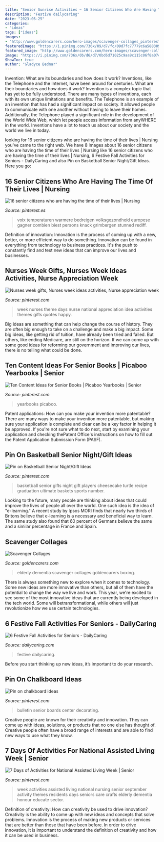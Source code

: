 ```yaml
---
title: "Senior Sunrise Activities ~ 16 Senior Citizens Who Are Having The Time Of Their Lives"
description: "Festive dailycaring"
date: "2023-05-25"
categories:
- "ideas"
tags: ["ideas"]
images:
- "http://www.goldencarers.com/hero-images/scavenger-collages_pinterest.jpg"
featuredImage: "https://i.pinimg.com/736x/09/d7/fc/09d7fc77779c6a5883097ca2f18a1a9f.jpg"
featured_image: "http://www.goldencarers.com/hero-images/scavenger-collages_pinterest.jpg"
image: "https://i.pinimg.com/736x/0b/d6/d7/0bd6d71025c9aa9c115c06f8a07c5af7--basketball.jpg"
ShowToc: true
author: "Gladyce Bednar"
---
```



Invention: What are its boundaries and how does it work?
Inventions, like the Telephone and the Internet, have been around for centuries. What are their boundaries and how does it work? Invention is a complex topic that has yet to be fully understood. There are many types of inventions, each with its own unique limitations and benefits. The Telephone is an example of an invention that has had a significant impact on society. It allowed people to communicate with one another without having to leave their homes. Additionally, the Telephone played a significant role in the development of the World Wide Web, which let people access information from anyWHERE in the world. Inventions have a lot to teach us about our society and the world we live in today.

	

		
looking for 16 senior citizens who are having the time of their lives | Nursing you've came to the right web. We have 8 Images about 16 senior citizens who are having the time of their lives | Nursing like 16 senior citizens who are having the time of their lives | Nursing, 6 Festive Fall Activities for Seniors - DailyCaring and also Pin on Basketball Senior Night/Gift Ideas. Here you go:
		
    
## 16 Senior Citizens Who Are Having The Time Of Their Lives | Nursing

<img loading=lazy src="https://i.pinimg.com/736x/29/c8/48/29c848cb8fab9b15dd937bb421bd88ed--elderly-person-heat-waves.jpg" onerror="this.onerror=null;this.src='https://tse3.mm.bing.net/th?id=OIP.jKBGkaLPEn_6X8VZWPxOfwHaFT&amp;pid=15.1';" alt="16 senior citizens who are having the time of their lives | Nursing">

_Source: pinterest.es_

>voix temperaturen warmere bedreigen volksgezondheid europese gagner combien biest persons knack grimbergen stunned rediff. 

	

Definition of innovation:
Innovation is the process of coming up with a new, better, or more efficient way to do something. Innovation can be found in everything from technology to business practices. It's the push to constantly find and test new ideas that can improve our lives and businesses.

    
## Nurses Week Gifts, Nurses Week Ideas Activities, Nurse Appreciation Week

<img loading=lazy src="https://i.pinimg.com/736x/98/e5/ea/98e5ea49c8d4b811d2998d85d747f205.jpg" onerror="this.onerror=null;this.src='https://tse4.mm.bing.net/th?id=OIP.gfh4L2adlT49rJK_7CyVIgHaNK&amp;pid=15.1';" alt="Nurses week gifts, Nurses week ideas activities, Nurse appreciation week">

_Source: pinterest.com_

>week nurses theme days nurse national appreciation idea activities themes gifts quotes happy. 

	

Big ideas are something that can help change the course of history. They are often big enough to take on a challenge and make a big impact. Some big ideas, like getting rid of tuition, have already been tried and failed. But others, like ending Medicare, are still on the horizon. If we can come up with some good ideas for reforming our government and improving our lives, there is no telling what could be done.

    
## Ten Content Ideas For Senior Books | Picaboo Yearbooks | Senior

<img loading=lazy src="https://i.pinimg.com/736x/09/d7/fc/09d7fc77779c6a5883097ca2f18a1a9f.jpg" onerror="this.onerror=null;this.src='https://tse2.mm.bing.net/th?id=OIP.XuVp4Za1rLjZx0zQhiysgAHaHa&amp;pid=15.1';" alt="Ten Content Ideas for Senior Books | Picaboo Yearbooks | Senior">

_Source: pinterest.com_

>yearbooks picaboo. 

	

Patent applications: How can you make your invention more patentable?
There are many ways to make your invention more patentable, but making sure your application is complete and clear can be a key factor in helping it be approved. If you're not sure what to do next, start by examining your application and checking thePatent Office's instructions on how to fill out the Patent Application Submission Form (PASF).

    
## Pin On Basketball Senior Night/Gift Ideas

<img loading=lazy src="https://i.pinimg.com/736x/0b/d6/d7/0bd6d71025c9aa9c115c06f8a07c5af7--basketball.jpg" onerror="this.onerror=null;this.src='https://tse2.mm.bing.net/th?id=OIP.krHCk8hYo4y-6o1XO5OwdQHaJ3&amp;pid=15.1';" alt="Pin on Basketball Senior Night/Gift Ideas">

_Source: pinterest.com_

>basketball senior gifts night gift players cheesecake turtle recipe graduation ultimate baskets sports number. 

	

Looking to the future, many people are thinking about ideas that could improve the lives of people all over the world. One such idea is the idea of "e-learning." A recent study by Ipsos MORI finds that nearly two thirds of Britons believe that e-learning is a necessary and beneficial way to learn. The same study also found that 60 percent of Germans believe the same and a similar percentage in France and Spain. 

    
## Scavenger Collages

<img loading=lazy src="http://www.goldencarers.com/hero-images/scavenger-collages_pinterest.jpg" onerror="this.onerror=null;this.src='https://tse3.mm.bing.net/th?id=OIP.qTNCUmpFZDH6m86ncBJPMAHaKz&amp;pid=15.1';" alt="Scavenger Collages">

_Source: goldencarers.com_

>elderly dementia scavenger collages goldencarers boxing. 

	

There is always something new to explore when it comes to technology. Some new ideas are more innovative than others, but all of them have the potential to change the way we live and work. This year, we're excited to see some of the most innovative ideas that are currently being developed in the tech world. Some will betransformational, while others will just revolutionize how we use certain technologies.

    
## 6 Festive Fall Activities For Seniors - DailyCaring

<img loading=lazy src="https://dailycaring.com/wp-content/uploads/2016/10/activities-festivefall1200x630.jpg" onerror="this.onerror=null;this.src='https://tse3.mm.bing.net/th?id=OIP.aynPqrgHHXwQTRZ_CH1wxwHaD4&amp;pid=15.1';" alt="6 Festive Fall Activities for Seniors - DailyCaring">

_Source: dailycaring.com_

>festive dailycaring. 

	

Before you start thinking up new ideas, it’s important to do your research.

    
## Pin On Chalkboard Ideas

<img loading=lazy src="https://i.pinimg.com/736x/3f/7a/82/3f7a822e91750d81341fb9fab8547221--senior-center-bulletin-boards.jpg" onerror="this.onerror=null;this.src='https://tse2.mm.bing.net/th?id=OIP.eaj78GxrUlBrrxDmqyVmWQHaEK&amp;pid=15.1';" alt="Pin on chalkboard ideas">

_Source: pinterest.com_

>bulletin senior boards center decorating. 

	

Creative people are known for their creativity and innovation. They can come up with ideas, solutions, or products that no one else has thought of. Creative people often have a broad range of interests and are able to find new ways to use what they know.

    
## 7 Days Of Activities For National Assisted Living Week | Senior

<img loading=lazy src="https://i.pinimg.com/736x/5f/40/71/5f4071188b0623d5de2c155b10076589.jpg" onerror="this.onerror=null;this.src='https://tse3.mm.bing.net/th?id=OIP.KM4D3GiVoG6X3pYue3GXhAHaKM&amp;pid=15.1';" alt="7 Days of Activities for National Assisted Living Week | Senior">

_Source: pinterest.com_

>week activities assisted living national nursing senior september activity themes residents days seniors care crafts elderly dementia honour educate sector. 

	

Definition of creativity: How can creativity be used to drive innovation?
Creativity is the ability to come up with new ideas and concepts that solve problems. Innovation is the process of making new products or services that are better than those that have been before. In order to drive innovation, it is important to understand the definition of creativity and how it can be used in business.

